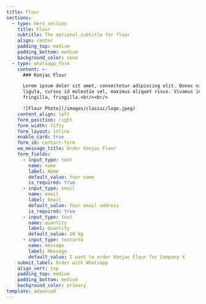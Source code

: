 ```yaml
---
title: Flour
sections:
  - type: hero_section
    title: Flour
    subtitle: The optional subtitle for flour
    align: center
    padding_top: medium
    padding_bottom: medium
    background_color: none
  - type: whatsapp_form
    content: >-
      ### Konjac Flour

      Lorem ipsum dolor sit amet, consectetur adipiscing elit. Donec nisl
      ligula, cursus id molestie vel, maximus aliquet risus. Vivamus in nibh
      fringilla, fringilla.<br/><br/>

      ![Flour Photo](/images/classic/logo.jpeg)
    content_align: left
    form_position: right
    form_width: fifty
    form_layout: inline
    enable_card: true
    form_id: contact-form
    wa_message_title: Order Konjac Flour
    form_fields:
      - input_type: text
        name: name
        label: Name
        default_value: Your name
        is_required: true
      - input_type: email
        name: email
        label: Email
        default_value: Your email address
        is_required: true
      - input_type: text
        name: quantity
        label: Quantity
        default_value: 10 kg
      - input_type: textarea
        name: message
        label: Message
        default_value: I want to order Konjac Flour for Company X
    submit_label: Order with Whatsapp
    align_vert: top
    padding_top: medium
    padding_bottom: medium
    background_color: primary
template: advanced
---
```

